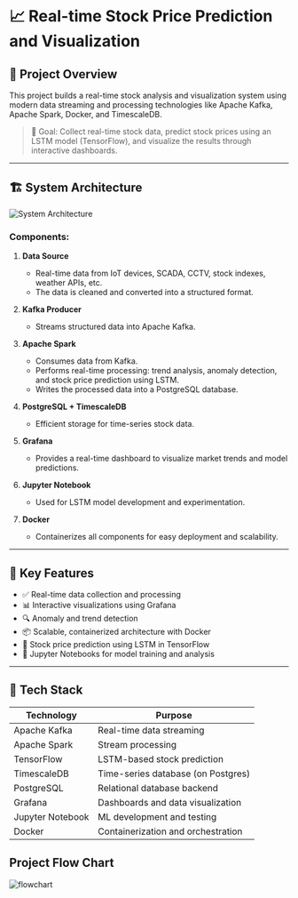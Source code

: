 # 📈 Real-time Stock Price Prediction and Visualization

## 🧠 Project Overview

This project builds a real-time stock analysis and visualization system using modern data streaming and processing technologies like Apache Kafka, Apache Spark, Docker, and TimescaleDB.

> 🎯 Goal: Collect real-time stock data, predict stock prices using an LSTM model (TensorFlow), and visualize the results through interactive dashboards.

---

## 🏗️ System Architecture

![System Architecture](./image.png)

### Components:

1. **Data Source**
   - Real-time data from IoT devices, SCADA, CCTV, stock indexes, weather APIs, etc.
   - The data is cleaned and converted into a structured format.

2. **Kafka Producer**
   - Streams structured data into Apache Kafka.

3. **Apache Spark**
   - Consumes data from Kafka.
   - Performs real-time processing: trend analysis, anomaly detection, and stock price prediction using LSTM.
   - Writes the processed data into a PostgreSQL database.

4. **PostgreSQL + TimescaleDB**
   - Efficient storage for time-series stock data.

5. **Grafana**
   - Provides a real-time dashboard to visualize market trends and model predictions.

6. **Jupyter Notebook**
   - Used for LSTM model development and experimentation.

7. **Docker**
   - Containerizes all components for easy deployment and scalability.

---

## 🚀 Key Features

- ✅ Real-time data collection and processing
- 📊 Interactive visualizations using Grafana
- 🔍 Anomaly and trend detection
- 📦 Scalable, containerized architecture with Docker
- 🧠 Stock price prediction using LSTM in TensorFlow
- 📁 Jupyter Notebooks for model training and analysis

---

## 🧪 Tech Stack

| Technology       | Purpose                            |
|------------------|-------------------------------------|
| Apache Kafka     | Real-time data streaming            |
| Apache Spark     | Stream processing                   |
| TensorFlow       | LSTM-based stock prediction         |
| TimescaleDB      | Time-series database (on Postgres)  |
| PostgreSQL       | Relational database backend         |
| Grafana          | Dashboards and data visualization   |
| Jupyter Notebook | ML development and testing          |
| Docker           | Containerization and orchestration  |

## Project Flow Chart
![flowchart](https://user-images.githubusercontent.com/90943529/217798777-82aae959-6260-4d0e-80a6-d8c674b77225.png)






